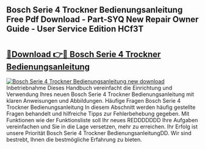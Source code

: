 ## Bosch Serie 4 Trockner Bedienungsanleitung Free Pdf Download - Part-SYQ New Repair Owner Guide - User Service Edition HCf3T

# <h2><a href="http://df0kp0m.blite.top/?on=Bosch+Serie+4+Trockner+Bedienungsanleitung">🔗Download 👉🔴 Bosch Serie 4 Trockner Bedienungsanleitung</a></h2>

[![Bosch Serie 4 Trockner Bedienungsanleitung new download](https://i.imgur.com/lujVjoI.png)](http://df0kp0m.blite.top/?on=Bosch+Serie+4+Trockner+Bedienungsanleitung)
Inbetriebnahme Dieses Handbuch vereinfacht die Einrichtung und Verwendung Ihres neuen Bosch Serie 4 Trockner Bedienungsanleitung mit klaren Anweisungen und Abbildungen. Häufige Fragen Bosch Serie 4 Trockner Bedienungsanleitung In diesem Abschnitt werden häufig gestellte Fragen behandelt und hilfreiche Tipps zur Fehlerbehebung gegeben. Mit Funktionen wie der Funktionsliste soll Ihr neues REDDDDDDD Ihre Aufgaben vereinfachen und Sie in die Lage versetzen, mehr zu erreichen. Ihr Erfolg ist unsere Priorität Bosch Serie 4 Trockner BedienungsanleitungDD. Wir sind bestrebt, Ihnen die bestmögliche Erfahrung zu bieten.
